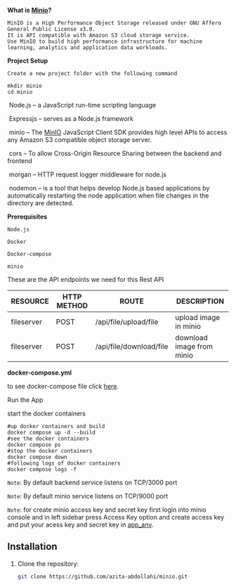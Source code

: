 **What is [Minio](https://min.io/docs/minio/container/index.html)?**

	MinIO is a High Performance Object Storage released under GNU Affero General Public License v3.0. 
	It is API compatible with Amazon S3 cloud storage service.
	Use MinIO to build high performance infrastructure for machine learning, analytics and application data workloads.

**Project Setup**

	Create a new project folder with the following command

```shell
mkdir minio 
cd minio
```

​	Node.js – a JavaScript run-time scripting language

​	Expressjs – serves as a Node.js framework

​	minio – The [MinIO](https://www.npmjs.com/package/minio) JavaScript Client SDK provides high level APIs to access any Amazon S3 compatible object storage server.

​	cors – To allow Cross-Origin Resource Sharing between the backend and frontend

​	morgan – HTTP request logger middleware for node.js

​	nodemon – is a tool that helps develop Node.js based applications by automatically restarting the node application when file changes in the directory are 			   detected.

**Prerequisites**

	Node.js

	Docker

	Docker-compose

	minio

These are the API endpoints we need for this Rest API

| RESOURCE   | HTTP METHOD | ROUTE                   | DESCRIPTION               |
| ---------- | ----------- | ----------------------- | ------------------------- |
| fileserver | POST        | /api/file/upload/file   | upload image in minio     |
| fileserver | POST        | /api/file/download/file | download image from minio |

**docker-compose.yml**

  to see docker-compose file click [here](https://github.com/azita-abdollahi/minio/blob/master/docker-compose.yml).

Run the App

 start the docker containers

```shell
#up docker containers and build
docker compose up -d --build  
#see the docker containers  
docker compose ps  
#stop the docker containers  
docker compose down  
#following logs of docker containers  
docker compose logs -f
```

`Note`: By default backend service listens on TCP/3000 port

`Note`: By default minio service listens on TCP/9000 port

`Note`: for create minio access key and secret key first login into minio console and in left sidebar press Access Key option and create access key and put your acess key and secret key in [app_anv](https://github.com/azita-abdollahi/minio/blob/master/app_env).

## Installation

1. Clone the repository:
   ```bash
   git clone https://github.com/azita-abdollahi/minio.git
